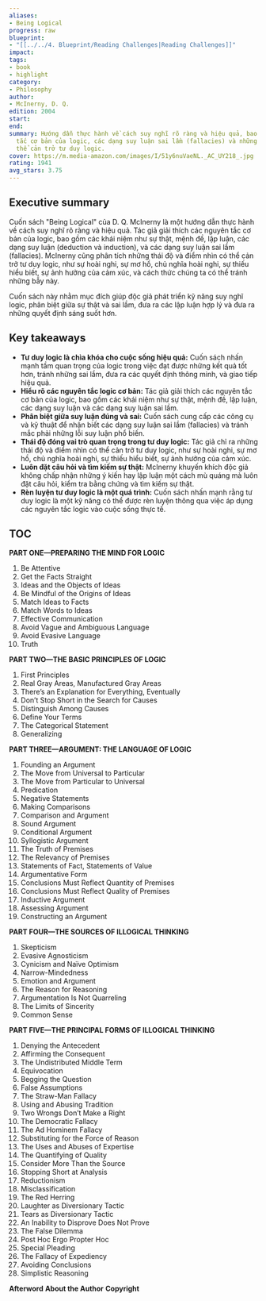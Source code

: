 ```yaml
---
aliases:
- Being Logical
progress: raw
blueprint:
- "[[../../4. Blueprint/Reading Challenges|Reading Challenges]]"
impact:
tags:
- book
- highlight
category:
- Philosophy
author:
- McInerny, D. Q.
edition: 2004
start:
end:
summary: Hướng dẫn thực hành về cách suy nghĩ rõ ràng và hiệu quả, bao gồm các nguyên
  tắc cơ bản của logic, các dạng suy luận sai lầm (fallacies) và những thái độ có
  thể cản trở tư duy logic.
cover: https://m.media-amazon.com/images/I/51y6nuVaeNL._AC_UY218_.jpg
rating: 1941
avg_stars: 3.75
---
```



## Executive summary

Cuốn sách "Being Logical" của D. Q. McInerny là một hướng dẫn thực hành về cách suy nghĩ rõ ràng và hiệu quả.  Tác giả giải thích các nguyên tắc cơ bản của logic, bao gồm các khái niệm như sự thật, mệnh đề, lập luận, các dạng suy luận (deduction và induction), và các dạng suy luận sai lầm (fallacies). McInerny cũng phân tích những thái độ và điểm nhìn có thể cản trở tư duy logic, như sự hoài nghi, sự mơ hồ, chủ nghĩa hoài nghi, sự thiếu hiểu biết, sự ảnh hưởng của cảm xúc, và cách thức chúng ta có thể tránh những bẫy này.

Cuốn sách này nhằm mục đích giúp độc giả phát triển kỹ năng suy nghĩ logic, phân biệt giữa sự thật và sai lầm, đưa ra các lập luận hợp lý và đưa ra những quyết định sáng suốt hơn.

## Key takeaways

- **Tư duy logic là chìa khóa cho cuộc sống hiệu quả:**  Cuốn sách nhấn mạnh tầm quan trọng của logic trong việc đạt được những kết quả tốt hơn, tránh những sai lầm, đưa ra các quyết định thông minh, và giao tiếp hiệu quả.
- **Hiểu rõ các nguyên tắc logic cơ bản:**  Tác giả giải thích các nguyên tắc cơ bản của logic, bao gồm các khái niệm như sự thật, mệnh đề, lập luận, các dạng suy luận và các dạng suy luận sai lầm.
- **Phân biệt giữa suy luận đúng và sai:**  Cuốn sách cung cấp các công cụ và kỹ thuật để nhận biết các dạng suy luận sai lầm (fallacies) và tránh mắc phải những lỗi suy luận phổ biến.
- **Thái độ đóng vai trò quan trọng trong tư duy logic:**  Tác giả chỉ ra những thái độ và điểm nhìn có thể cản trở tư duy logic, như sự hoài nghi, sự mơ hồ, chủ nghĩa hoài nghi, sự thiếu hiểu biết, sự ảnh hưởng của cảm xúc.
- **Luôn đặt câu hỏi và tìm kiếm sự thật:**  McInerny khuyến khích độc giả không chấp nhận những ý kiến hay lập luận một cách mù quáng mà luôn đặt câu hỏi, kiểm tra bằng chứng và tìm kiếm sự thật.
- **Rèn luyện tư duy logic là một quá trình:**  Cuốn sách nhấn mạnh rằng tư duy logic là một kỹ năng có thể được rèn luyện thông qua việc áp dụng các nguyên tắc logic vào cuộc sống thực tế.

## TOC

**PART ONE—PREPARING THE MIND FOR LOGIC**
1. Be Attentive
2. Get the Facts Straight
3. Ideas and the Objects of Ideas
4. Be Mindful of the Origins of Ideas
5. Match Ideas to Facts
6. Match Words to Ideas
7. Effective Communication
8. Avoid Vague and Ambiguous Language
9. Avoid Evasive Language
10. Truth

**PART TWO—THE BASIC PRINCIPLES OF LOGIC**
1. First Principles
2. Real Gray Areas, Manufactured Gray Areas
3. There’s an Explanation for Everything, Eventually
4. Don’t Stop Short in the Search for Causes
5. Distinguish Among Causes
6. Define Your Terms
7. The Categorical Statement
8. Generalizing

**PART THREE—ARGUMENT: THE LANGUAGE OF LOGIC**
1. Founding an Argument
2. The Move from Universal to Particular
3. The Move from Particular to Universal
4. Predication
5. Negative Statements
6. Making Comparisons
7. Comparison and Argument
8. Sound Argument
9. Conditional Argument
10. Syllogistic Argument
11. The Truth of Premises
12. The Relevancy of Premises
13. Statements of Fact, Statements of Value
14. Argumentative Form
15. Conclusions Must Reflect Quantity of Premises
16. Conclusions Must Reflect Quality of Premises
17. Inductive Argument
18. Assessing Argument
19. Constructing an Argument

**PART FOUR—THE SOURCES OF ILLOGICAL THINKING**
1. Skepticism
2. Evasive Agnosticism
3. Cynicism and Naïve Optimism
4. Narrow-Mindedness
5. Emotion and Argument
6. The Reason for Reasoning
7. Argumentation Is Not Quarreling
8. The Limits of Sincerity
9. Common Sense

**PART FIVE—THE PRINCIPAL FORMS OF ILLOGICAL THINKING**
1. Denying the Antecedent
2. Affirming the Consequent
3. The Undistributed Middle Term
4. Equivocation
5. Begging the Question
6. False Assumptions
7. The Straw-Man Fallacy
8. Using and Abusing Tradition
9. Two Wrongs Don’t Make a Right
10. The Democratic Fallacy
11. The Ad Hominem Fallacy
12. Substituting for the Force of Reason
13. The Uses and Abuses of Expertise
14. The Quantifying of Quality
15. Consider More Than the Source
16. Stopping Short at Analysis
17. Reductionism
18. Misclassification
19. The Red Herring
20. Laughter as Diversionary Tactic
21. Tears as Diversionary Tactic
22. An Inability to Disprove Does Not Prove
23. The False Dilemma
24. Post Hoc Ergo Propter Hoc
25. Special Pleading
26. The Fallacy of Expediency
27. Avoiding Conclusions
28. Simplistic Reasoning

**Afterword**
**About the Author**
**Copyright**
